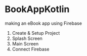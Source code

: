 # BookAppKotlin
making an eBook app using Firebase

1) Create & Setup Project
2) Splash Screen
3) Main Screen
4) Connect Firebase
